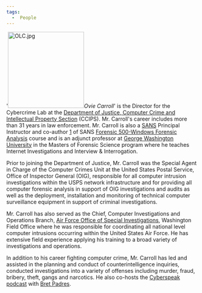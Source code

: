 ```yaml
---
tags:
  -  People
---
```

'<img src="OLC.jpg" title="OLC.jpg" width="200" alt="OLC.jpg" />*Ovie
Carroll*' is the Director for the Cybercrime Lab at the [Department of
Justice, Computer Crime and Intellectual Property
Section](department_of_justice,_computer_crime_and_intellectual_property_section.md)
(CCIPS). Mr. Carroll's career includes more than 31 years in law
enforcement. Mr. Carroll is also a [SANS](sans.md) Principal
Instructor and co-author
[1](https://www.sans.org/instructors/ovie-carroll) of SANS [Forensic
500-Windows Forensic
Analysis](forensic_500-windows_forensic_analysis.md) course and
is an adjunct professor at [George Washington
University](george_washington_university.md) in the Masters of
Forensic Science program where he teaches Internet Investigations and
Interview & Interrogation.

Prior to joining the Department of Justice, Mr. Carroll was the Special
Agent in Charge of the Computer Crimes Unit at the United States Postal
Service, Office of Inspector General (OIG), responsible for all computer
intrusion investigations within the USPS network infrastructure and for
providing all computer forensic analysis in support of OIG
investigations and audits as well as the deployment, installation and
monitoring of technical computer surveillance equipment in support of
criminal investigations.

Mr. Carroll has also served as the Chief, Computer Investigations and
Operations Branch, [Air Force Office of Special
Investigations](air_force_office_of_special_investigations.md),
Washington Field Office where he was responsible for coordinating all
national level computer intrusions occurring within the United States
Air Force. He has extensive field experience applying his training to a
broad variety of investigations and operations.

In addition to his career fighting computer crime, Mr. Carroll has led
and assisted in the planning and conduct of counterintelligence
inquiries, conducted investigations into a variety of offenses including
murder, fraud, bribery, theft, gangs and narcotics. He also co-hosts the
[Cyberspeak podcast](cyberspeak_podcast.md) with [Bret
Padres](bret_padres.md).

